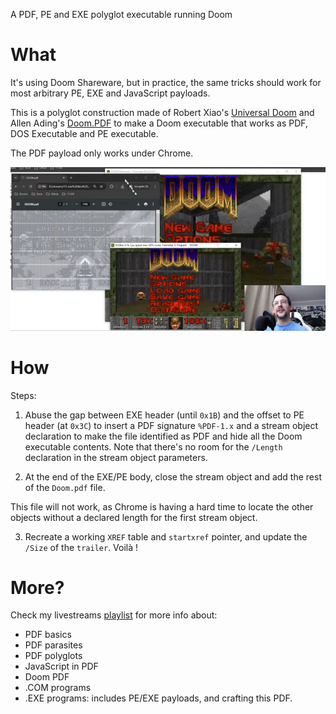 A PDF, PE and EXE polyglot executable running Doom


# What

It's using Doom Shareware, but in practice,
the same tricks should work for most arbitrary PE, EXE and JavaScript payloads.

This is a polyglot construction made of
Robert Xiao's [Universal Doom](https://github.com/nneonneo/universal-doom)
and
Allen Ading's [Doom.PDF](https://github.com/ading2210/doompdf)
to make a Doom executable that works as PDF, DOS Executable and PE executable.

The PDF payload only works under Chrome.


![a livestream preview of a Doom polyglot running as Dos EXE, Windows PE and Chrome PDF](livestream-preview.jpg)


# How

Steps:
1. Abuse the gap between EXE header (until `0x1B`) and
the offset to PE header (at `0x3C`) to insert a PDF signature `%PDF-1.x`
and a stream object declaration to make the file identified as PDF
and hide all the Doom executable contents. Note that there's no room for the `/Length` declaration in the stream object parameters.

2. At the end of the EXE/PE body, close the stream object and add the rest of the `Doom.pdf` file.

This file will not work, as Chrome is having a hard time to locate the other objects without a declared length for the first stream object.

3. Recreate a working `XREF` table and `startxref` pointer, and update the `/Size` of the `trailer`. Voilà !


# More?

Check my livestreams [playlist](https://www.youtube.com/playlist?list=PL2-EpKoPE60Vh6z5zUOn6KRxB55NitlJf)
for more info about:
- PDF basics
- PDF parasites
- PDF polyglots
- JavaScript in PDF
- Doom PDF
- .COM programs
- .EXE programs: includes PE/EXE payloads, and crafting this PDF.
